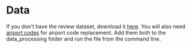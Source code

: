 # Data
If you don't have the review dataset, download it [here](https://www.kaggle.com/datasets/joelljungstrom/128k-airline-reviews/). You will also need [airport codes](https://github.com/lxndrblz/Airports/blob/main/airports.csv) for airport code replacement. Add them both to the data_processing folder and run the file from the command line. 
